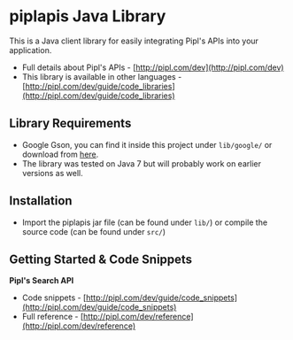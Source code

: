 piplapis Java Library
===========================

This is a Java client library for easily integrating Pipl's APIs into your application.

* Full details about Pipl's APIs - [http://pipl.com/dev](http://pipl.com/dev)  
* This library is available in other languages - [http://pipl.com/dev/guide/code_libraries](http://pipl.com/dev/guide/code_libraries)

Library Requirements
--------------------

* Google Gson, you can find it inside this project under `lib/google/` or download from [here](http://code.google.com/p/google-gson/downloads/list).
* The library was tested on Java 7 but will probably work on earlier versions as well.

Installation
------------

* Import the piplapis jar file (can be found under `lib/`) or compile the source code (can be found under `src/`) 

Getting Started & Code Snippets
-------------------------------

**Pipl's Search API**
* Code snippets - [http://pipl.com/dev/guide/code_snippets](http://pipl.com/dev/guide/code_snippets)  
* Full reference - [http://pipl.com/dev/reference](http://pipl.com/dev/reference)
